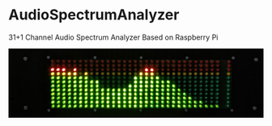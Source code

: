# AudioSpectrumAnalyzer
31+1 Channel Audio Spectrum Analyzer Based on Raspberry Pi

![Audio Spectrum Analyzer in Action](https://github.com/yildi1337/AudioSpectrumAnalyzer/blob/master/pictures/8.jpg)
